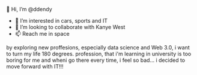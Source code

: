  👋 Hi, I’m @ddendy
- 👀 I’m interested in cars, sports and IT
- 💞️ I’m looking to collaborate with Kanye West
- 📫 Reach me in space

by exploring new proffesions, especially data science and Web 3.0, i want to turn my life 180 degrees. profession, that i'm learning in university is too boring for me and wheni go there every time, i feel so bad... i decided to move forward with IT!!!
